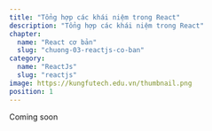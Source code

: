```yaml
---
title: "Tổng hợp các khái niệm trong React"
description: "Tổng hợp các khái niệm trong React"
chapter:
  name: "React cơ bản"
  slug: "chuong-03-reactjs-co-ban"
category:
  name: "ReactJs"
  slug: "reactjs"
image: https://kungfutech.edu.vn/thumbnail.png
position: 1
---
```


Coming soon
